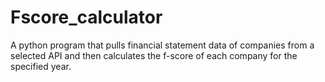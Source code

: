 # Fscore_calculator
 A python program that pulls financial statement data of companies from a selected API and then calculates the f-score of each company for the specified year. 
